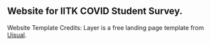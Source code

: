 ## Website for IITK COVID Student Survey.

Website Template Credits: 
Layer is a free landing page template from [Uisual](https://uisual.com).